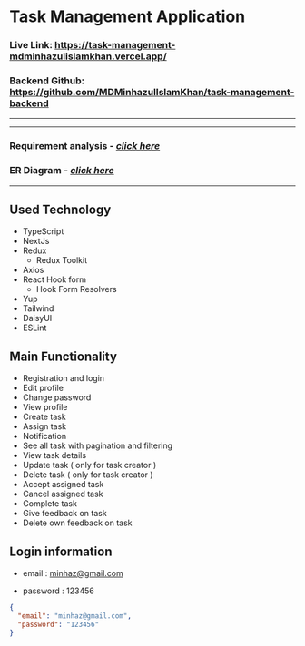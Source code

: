 # **Task Management Application**

### **Live Link: https://task-management-mdminhazulislamkhan.vercel.app/**

### **Backend Github: https://github.com/MDMinhazulIslamKhan/task-management-backend**

---

---

### **Requirement analysis - [_click here_](https://docs.google.com/document/d/19VdmRYnKdyV4vzuzAb0x4BTecCNzcznHKVlfpNs8PCQ/edit?usp=drive_link)**

### **ER Diagram - [_click here_](https://drive.google.com/file/d/1mFArNTr43_NQCOVOJR7U4WVW_x5eCJTj/view?usp=sharing)**

---

## Used Technology

- TypeScript
- NextJs
- Redux
  - Redux Toolkit
- Axios
- React Hook form
  - Hook Form Resolvers
- Yup
- Tailwind
- DaisyUI
- ESLint

## Main Functionality

- Registration and login
- Edit profile
- Change password
- View profile
- Create task
- Assign task
- Notification
- See all task with pagination and filtering
- View task details
- Update task ( only for task creator )
- Delete task ( only for task creator )
- Accept assigned task
- Cancel assigned task
- Complete task
- Give feedback on task
- Delete own feedback on task

## Login information

- email : minhaz@gmail.com

- password : 123456

```json
{
  "email": "minhaz@gmail.com",
  "password": "123456"
}
```
